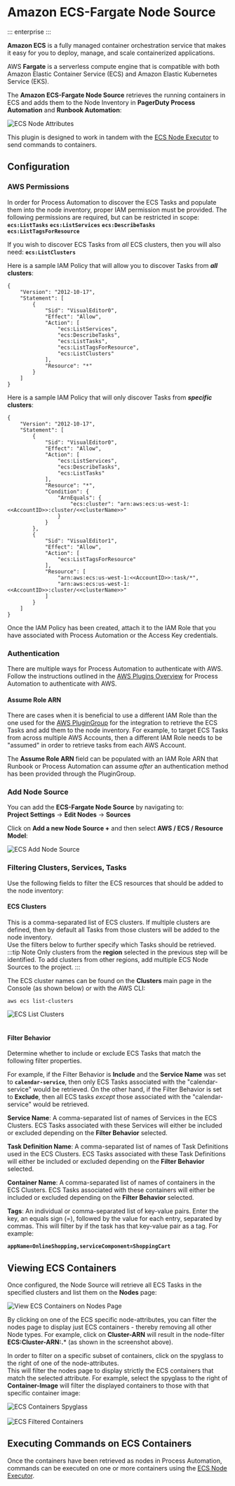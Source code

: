 # Amazon ECS-Fargate Node Source

::: enterprise
:::

**Amazon ECS** is a fully managed container orchestration service that makes it easy for you to deploy, manage, and scale containerized applications.

AWS **Fargate** is a serverless compute engine that is compatible with both Amazon Elastic Container Service (ECS) and Amazon Elastic Kubernetes Service (EKS).

The **Amazon ECS-Fargate Node Source** retrieves the running containers in ECS and adds them to the Node Inventory in **PagerDuty Process Automation** and **Runbook Automation**:

![ECS Node Attributes](/assets/img/aws-ecs-node-attributes.png)<br>

This plugin is designed to work in tandem with the [ECS Node Executor](/manual/projects/node-execution/aws-ecs) to send commands to containers.

## Configuration

### AWS Permissions
In order for Process Automation to discover the ECS Tasks and populate them into the node inventory, proper IAM permission must be provided.
The following permissions are required, but can be restricted in scope:
**`ecs:ListTasks`**
**`ecs:ListServices`**
**`ecs:DescribeTasks`**
**`ecs:ListTagsForResource`**

If you wish to discover ECS Tasks from _all_ ECS clusters, then you will also need:
**`ecs:ListClusters`**

Here is a sample IAM Policy that will allow you to discover Tasks from **_all_ clusters**:
```
{
    "Version": "2012-10-17",
    "Statement": [
        {
            "Sid": "VisualEditor0",
            "Effect": "Allow",
            "Action": [
                "ecs:ListServices",
                "ecs:DescribeTasks",
                "ecs:ListTasks",
                "ecs:ListTagsForResource",
                "ecs:ListClusters"
            ],
            "Resource": "*"
        }
    ]
}
```

Here is a sample IAM Policy that will only discover Tasks from **_specific_ clusters**:
```
{
    "Version": "2012-10-17",
    "Statement": [
        {
            "Sid": "VisualEditor0",
            "Effect": "Allow",
            "Action": [
                "ecs:ListServices",
                "ecs:DescribeTasks",
                "ecs:ListTasks"
            ],
            "Resource": "*",
            "Condition": {
                "ArnEquals": {
                    "ecs:cluster": "arn:aws:ecs:us-west-1:<<AccountID>>:cluster/<<clusterName>>"
                }
            }
        },
        {
            "Sid": "VisualEditor1",
            "Effect": "Allow",
            "Action": [
                "ecs:ListTagsForResource"
            ],
            "Resource": [
                "arn:aws:ecs:us-west-1:<<AccountID>>:task/*",
                "arn:aws:ecs:us-west-1:<<AccountID>>:cluster/<<clusterName>>"
            ]
        }
    ]
}
```

Once the IAM Policy has been created, attach it to the IAM Role that you have associated with Process Automation or the Access Key credentials.

### Authentication
There are multiple ways for Process Automation to authenticate with AWS. Follow the instructions outlined in the [AWS Plugins Overview](/manual/plugins/aws-plugins-overview.html) for Process Automation to authenticate with AWS.

#### Assume Role ARN

There are cases when it is beneficial to use a different IAM Role than the one used for the [AWS PluginGroup](/manual/plugins/aws-plugins-overview.html#setup) for the integration to retrieve the ECS Tasks and add them to the node inventory.
For example, to target ECS Tasks from across multiple AWS Accounts, then a different IAM Role needs to be "assumed" in order to retrieve tasks from each AWS Account.  

The **Assume Role ARN** field can be populated with an IAM Role ARN that Runbook or Process Automation can assume _after_ an authentication method has been provided through the PluginGroup.


### Add Node Source
You can add the **ECS-Fargate Node Source** by navigating to:<br>
**Project Settings** -> **Edit Nodes** -> **Sources**

Click on **Add a new Node Source +** and then select **AWS / ECS / Resource Model**:

![ECS Add Node Source](/assets/img/aws-ecs-add-node-source.png)<br>

### Filtering Clusters, Services, Tasks

Use the following fields to filter the ECS resources that should be added to the node inventory:

#### **ECS Clusters** 
This is a comma-separated list of ECS clusters. If multiple clusters are defined, then by default all Tasks from those clusters will be added to the node inventory.  
Use the filters below to further specify which Tasks should be retrieved.
:::tip Note
Only clusters from the **region** selected in the previous step will be identified. To add clusters from other regions, add multiple ECS Node Sources to the project.
:::

The ECS cluster names can be found on the **Clusters** main page in the Console (as shown below) or with the AWS CLI: 

    aws ecs list-clusters

![ECS List Clusters](/assets/img/aws-ecs-list-clusters.png)<br><br>

#### **Filter Behavior** 
Determine whether to include or exclude ECS Tasks that match the following filter properties.  

For example, if the Filter Behavior is **Include** and the **Service Name**
was set to **`calendar-service`**, then only ECS Tasks associated with the "calendar-service" would be retrieved.  On the other hand, if the Filter Behavior is set to **Exclude**, then all ECS
tasks _except_ those associated with the "calendar-service" would be retrieved.

**Service Name**: A comma-separated list of names of Services in the ECS Clusters.  ECS Tasks associated with these Services will either be included or excluded depending on the **Filter Behavior** selected.

**Task Definition Name**: A comma-separated list of names of Task Definitions used in the ECS Clusters.  ECS Tasks associated with these Task Definitions will either be included or excluded depending on the **Filter Behavior** selected.

**Container Name**: A comma-separated list of names of containers in the ECS Clusters.  ECS Tasks associated with these containers will either be included or excluded depending on the **Filter Behavior** selected.

**Tags**: An individual or comma-separated list of key-value pairs. Enter the key, an equals sign (=), followed by the value for each entry, separated by commas. This will filter by if the task has that key-value pair as a tag. For example:

**`appName=OnlineShopping,serviceComponent=ShoppingCart`**

## Viewing ECS Containers

Once configured, the Node Source will retrieve all ECS Tasks in the specified clusters and list them on the **Nodes** page:

![View ECS Containers on Nodes Page](/assets/img/aws-ecs-node-attributes.png)

By clicking on one of the ECS specific node-attributes, you can filter the nodes page to display just ECS containers - thereby removing all other Node types.
For example, click on **Cluster-ARN** will result in the node-filter **ECS:Cluster-ARN:.*** (as shown in the screenshot above).

In order to filter on a specific subset of containers, click on the spyglass to the right of one of the node-attributes.  
This will filter the nodes page to display strictly the ECS containers that match the selected attribute.  For example, select the spyglass 
to the right of **Container-Image** will filter the displayed containers to those with that specific container image:

![ECS Containers Spyglass](/assets/img/aws-ecs-select-spyglass.png)<br><br>
![ECS Filtered Containers](/assets/img/aws-ecs-filtered-containers.png)<br>

## Executing Commands on ECS Containers

Once the containers have been retrieved as nodes in Process Automation, commands can be executed on one or more containers using the [ECS Node Executor](/manual/projects/node-execution/aws-ecs).